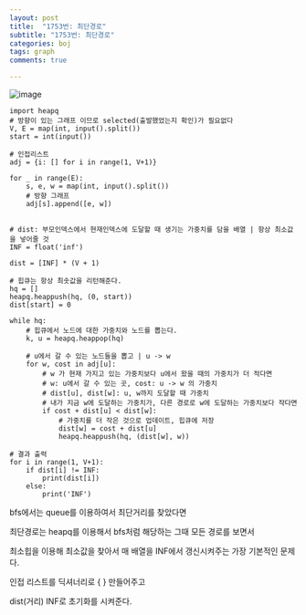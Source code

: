 ```yaml
---
layout: post
title:  "1753번: 최단경로"
subtitle: "1753번: 최단경로"
categories: boj
tags: graph
comments: true

---
```


![image](https://user-images.githubusercontent.com/56789064/95015548-71d47500-0688-11eb-997c-ee6064302912.png)
```
import heapq
# 방향이 있는 그래프 이므로 selected(출발했었는지 확인)가 필요없다
V, E = map(int, input().split())
start = int(input())

# 인접리스트
adj = {i: [] for i in range(1, V+1)}

for _ in range(E):
    s, e, w = map(int, input().split())
    # 방향 그래프
    adj[s].append([e, w])


# dist: 부모인덱스에서 현재인덱스에 도달할 때 생기는 가중치를 담을 배열 | 항상 최소값을 넣어줄 것
INF = float('inf')

dist = [INF] * (V + 1)

# 힙큐는 항상 최솟값을 리턴해준다.
hq = []
heapq.heappush(hq, (0, start))
dist[start] = 0

while hq:
    # 힙큐에서 노드에 대한 가중치와 노드를 뽑는다.
    k, u = heapq.heappop(hq)

    # u에서 갈 수 있는 노드들을 뽑고 | u -> w
    for w, cost in adj[u]:
        # w 가 현재 가지고 있는 가중치보다 u에서 왔을 때의 가중치가 더 적다면
        # w: u에서 갈 수 있는 곳, cost: u -> w 의 가중치
        # dist[u], dist[w]: u, w까지 도달할 때 가중치
        # 내가 지금 w에 도달하는 가중치가, 다른 경로로 w에 도달하는 가중치보다 작다면
        if cost + dist[u] < dist[w]:
            # 가중치를 더 작은 것으로 업데이트, 힙큐에 저장
            dist[w] = cost + dist[u]
            heapq.heappush(hq, (dist[w], w))

# 결과 출력
for i in range(1, V+1):
    if dist[i] != INF:
        print(dist[i])
    else:
        print('INF')
```

bfs에서는 queue를 이용하여서 최단거리를 찾았다면

최단경로는 heapq를 이용해서 bfs처럼 해당하는 그때 모든 경로를 보면서

최소힙을 이용해 최소값을 찾아서 매 배열을 INF에서 갱신시켜주는 가장 기본적인 문제다.

인접 리스트를 딕셔너리로 { } 만들어주고

dist(거리) INF로 초기화를 시켜준다.


